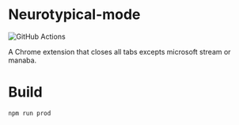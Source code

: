 # Neurotypical-mode

![[GitHub Actions](https://github.com/namachan10777/neurotypical-mode/actions?query=workflow:Test)](https://github.com/namachan10777/neurotypical-mode/workflows/Test/badge.svg)

A Chrome extension that closes all tabs excepts microsoft stream or manaba.

# Build
```sh
npm run prod
```
